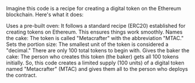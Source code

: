 Imagine this code is a recipe for creating a digital token on the Ethereum blockchain. Here's what it does:

Uses a pre-built oven: It follows a standard recipe (ERC20) established for creating tokens on Ethereum. This ensures things work smoothly.
Names the cake: The token is called "Metacrafter" with the abbreviation "MTAC."
Sets the portion size: The smallest unit of the token is considered a "decimal." There are only 100 total tokens to begin with.
Gives the baker the cake: The person who creates this token (the baker) gets all 100 tokens initially.
So, this code creates a limited supply (100 units) of a digital token named "Metacrafter" (MTAC) and gives them all to the person who deploys the contract.
